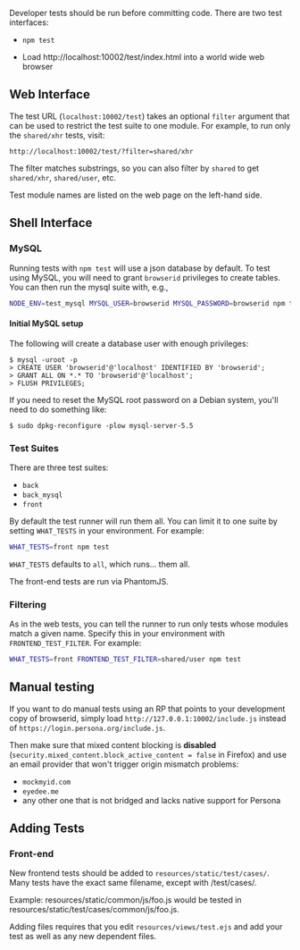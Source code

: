 <!-- This Source Code Form is subject to the terms of the Mozilla Public
   - License, v. 2.0. If a copy of the MPL was not distributed with this
   - file, You can obtain one at http://mozilla.org/MPL/2.0/. -->

Developer tests should be run before committing code. There are two test interfaces:

  - `npm test`

  - Load http://localhost:10002/test/index.html into a world wide web browser

## Web Interface

The test URL (`localhost:10002/test`) takes an optional `filter`
argument that can be used to restrict the test suite to one module.
For example, to run only the `shared/xhr` tests, visit:

```
http://localhost:10002/test/?filter=shared/xhr
```

The filter matches substrings, so you can also filter by `shared` to
get `shared/xhr`, `shared/user`, etc.

Test module names are listed on the web page on the left-hand side.

## Shell Interface

### MySQL

Running tests with `npm test` will use a json database by default.  To
test using MySQL, you will need to grant `browserid` privileges to
create tables.  You can then run the mysql suite with, e.g.,

```sh
NODE_ENV=test_mysql MYSQL_USER=browserid MYSQL_PASSWORD=browserid npm test
```

#### Initial MySQL setup

The following will create a database user with enough privileges:

    $ mysql -uroot -p
    > CREATE USER 'browserid'@'localhost' IDENTIFIED BY 'browserid';
    > GRANT ALL ON *.* TO 'browserid'@'localhost';
    > FLUSH PRIVILEGES;

If you need to reset the MySQL root password on a Debian system, you'll need to do something like:

    $ sudo dpkg-reconfigure -plow mysql-server-5.5

### Test Suites

There are three test suites:

- `back`
- `back_mysql`
- `front`

By default the test runner will run them all. You can limit it to one
suite by setting `WHAT_TESTS` in your environment.  For example:

```sh
WHAT_TESTS=front npm test
```

`WHAT_TESTS` defaults to `all`, which runs... them all.

The front-end tests are run via PhantomJS.

### Filtering

As in the web tests, you can tell the runner to run only tests whose
modules match a given name.  Specify this in your environment with
`FRONTEND_TEST_FILTER`.  For example:

```sh
WHAT_TESTS=front FRONTEND_TEST_FILTER=shared/user npm test
```

## Manual testing

If you want to do manual tests using an RP that points to your
development copy of browserid, simply load `http://127.0.0.1:10002/include.js`
instead of `https://login.persona.org/include.js`.

Then make sure that mixed content blocking is **disabled**
(`security.mixed_content.block_active_content = false` in Firefox)
and use an email provider that won't trigger origin mismatch problems:

* `mockmyid.com`
* `eyedee.me`
* any other one that is not bridged and lacks native support for Persona

## Adding Tests

### Front-end

New frontend tests should be added to `resources/static/test/cases/`.
Many tests have the exact same filename, except with /test/cases/.

Example: resources/static/common/js/foo.js would be tested in 
resources/static/test/cases/common/js/foo.js.

Adding files requires that you edit `resources/views/test.ejs` and add
your test as well as any new dependent files.
